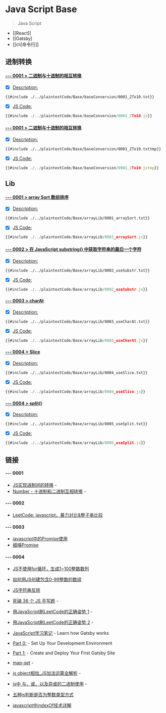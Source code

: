 # Java Script Base

> Java Script

- [[React]]
- [[Gatsby]
- [[cli|命令行]]

##  进制转换

####  [--- 0001 > 二进制与十进制的相互转换]()
- [x] [Description:]()
```plaintext
{{#include ./../plaintextCode/Base/baseConversion/0001_2To10.txt}}
```
- [x] [JS Code:]()
```javascript
{{#include ./../plaintextCode/Base/baseConversion/0001_2To10.js}}
```

####  [--- 0001 > 二进制与十进制的相互转换]()
- [x] [Description:]()
```plaintext
{{#include ./../plaintextCode/Base/baseConversion/0001_2To10.txttmp}}
```
- [x] [JS Code:]()
```javascript
{{#include ./../plaintextCode/Base/baseConversion/0001_2To10.jstmp}}
```


##  Lib

####  [--- 0001 > array Sort 数组排序]()
- [x] [Description:]()
```plaintext
{{#include ./../plaintextCode/Base/arrayLib/0001_arraySort.txt}}
```
- [x] [JS Code:]()
```javascript
{{#include ./../plaintextCode/Base/arrayLib/0001_arraySort.js}}
```
####  [--- 0002 > 在 JavaScript substring() 中获取字符串的最后一个字符]()
- [x] [Description:]()
```plaintext
{{#include ./../plaintextCode/Base/arrayLib/0002_useSubstr.txt}}
```
- [x] [JS Code:]()
```javascript
{{#include ./../plaintextCode/Base/arrayLib/0002_useSubstr.js}}
```
####  [--- 0003 > charAt]()
- [x] [Description:]()
```plaintext
{{#include ./../plaintextCode/Base/arrayLib/0003_useCharAt.txt}}
```
- [x] [JS Code:]()
```javascript
{{#include ./../plaintextCode/Base/arrayLib/0003_useCharAt.js}}
```
####  [--- 0004 > Slice]()
- [x] [Description:]()
```plaintext
{{#include ./../plaintextCode/Base/arrayLib/0004_useSlice.txt}}
```
- [x] [JS Code:]()
```javascript
{{#include ./../plaintextCode/Base/arrayLib/0004_useSlice.js}}
```
####  [--- 0004 > split()]()
- [x] [Description:]()
```plaintext
{{#include ./../plaintextCode/Base/arrayLib/0005_useSplit.txt}}
```
- [x] [JS Code:]()
```javascript
{{#include ./../plaintextCode/Base/arrayLib/0005_useSplit.js}}
```


## 链接 

#### --- 0001
- [JS实现进制间的转换](https://codeantenna.com/a/9ZtaDwFjQj) - 
- [Number - 十进制和二进制互相转换](https://juejin.cn/post/6844904201953214478) - 

#### --- 0002
- [LeetCode: javascript，暴力对比&整子串比较](https://leetcode-cn.com/problems/implement-strstr/solution/javascriptbao-li-dui-bi-zheng-zi-chuan-bi-jiao-by-/)

#### --- 0003
- [javascript中的Promise使用](https://www.cnblogs.com/nelson-hu/p/7777176.html)
- [ 细嗅Promise ](https://www.cnblogs.com/hustskyking/p/promise.html)

#### --- 0004
- [JS不使用for循环，生成1~100整数数列](https://blog.51cto.com/u_15127658/2783416)
- [如何用JS创建包含0-99整数的数组](https://yugasun.com/post/create-0-99-array-by-js.html)
- [JS字符串反转](https://www.cnblogs.com/hcxwd/p/9350604.html)

- [死磕 36 个 JS 手写题](https://juejin.cn/post/6946022649768181774) - 
- [用JavaScript刷LeetCode的正确姿势 1](https://www.cnblogs.com/wenruo/p/11100537.html) - 
- [用JavaScript刷LeetCode的正确姿势 2](https://www.cnblogs.com/wenruo/p/15088807.html) - 

- [JavaScript学习笔记](http://c.biancheng.net/skill/js/list_309_16.html) - Learn how Gatsby works
- [Part 0:](https://www.gatsbyjs.com/docs/tutorial/part-0/) - Set Up Your Development Environment
- [Part 1:](https://www.gatsbyjs.com/docs/tutorial/part-1/) - Create and Deploy Your First Gatsby Site
- [map-set](https://zh.javascript.info/map-set) - 
- [js object相加_JS加法运算全解析](https://blog.csdn.net/weixin_39942037/article/details/112813788) -
- [js中 与，或，以及异或的二进制使用](https://blog.csdn.net/weixin_39460408/article/details/80797231) -
- [五种js判断是否为整数类型方式](https://www.cnblogs.com/yueguanguanyun/p/7255962.html)
- [javascript中indexOf技术详解](https://www.jb51.net/article/65602.htm)
